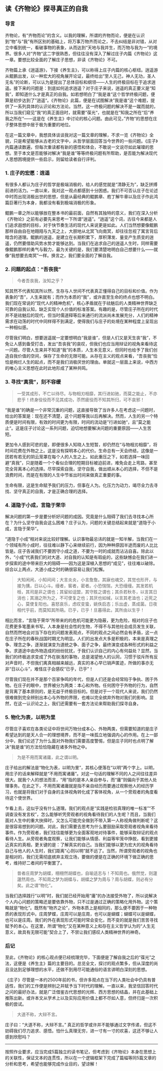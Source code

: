## 读《齐物论》探寻真正的自我


### 导言

齐物论，有“齐物而论”的含义。以我的理解，所谓的齐物而论，便是在认识到“物”与“我”有所区别的基础上，将万事万物齐而论之，不去纠结是非对错，从对立中看到统一，看破事物的表象，从而达到“天地与我并生，而万物与我为一”的境界。很多人对“齐物“这二字很熟悉，但往往没有深入了解过庄子内篇《齐物论》这一章。要想比较全面的了解庄子思想，非读《齐物论》不可。

齐物篇上承《逍遥游》，下接《养生主》，可以称得上庄子内篇的核心枢纽。逍遥游从鲲鹏出发，以一种宏大的视角展开论证，最终给出“至人无己，神人无功，圣人无名”的论断，可以认为是提出了总体目标和纲领——人生的终极目标在于追求逍遥。接下来的问题是：到底如何追求逍遥？对于庄子来说，逍遥的真正要义是“知我”，即知道什么才是真正的自我。如若想明白了“我是谁“这个哲学终极问题，便算是初步达到了”逍遥“。《齐物论》此篇，便是在试图解决”我是谁“这个难题，提供了一系列具体的认识论和方法论。当然，这一终极问题的解决不是一蹴而就的，所以当我们窥见”我“的真正面目时，就需要”葆光“，也就是在”知我之所在“后”养我之所在“——这是在《养生主》中讨论的核心问题。由此可见，”齐物“的思想在庄子整体思想中居于极为重要的地位。

在这一篇文章中，我想具体谈谈我对这一篇文章的理解，不求一览《齐物论》全貌，只是希望能够从古老的文字中，从哲学层面回答当今世界的一些问题。《庄子》内篇通读数遍，但每次重读都有新的感悟和体会，不敢说一文说尽如此璀璨的思想。至于本文是否能够对解决“我是谁”等等终极问题有所帮助，是否能为解决现代人思想困境提供一些启示，则留给读者自行评判。


### 1. 庄子的宏愿：逍遥

有很多人都认为庄子的哲学是极端消极的，给人的感觉就是“清静无为”，缺乏拼搏前进的活力。一直以来，我对这一观点都感到十分困惑。我们不可否认庄子在论述中时而出现消极出世的思想，但是从最经典的鲲鹏章、庖丁解牛章以及庄子作此鸿篇巨著行为本身，我都没有看到极端消极的形象。

鲲鹏一章之所以能够放在整本书的最前面，自然有其独特的意义，我们在深入分析《齐物论》之前有必要先来思考一下所谓“逍遥”。“逍遥”这个词，古往今来都是人们追求遐想的目标，对于快节奏生活的现代人来说更是如此。人们当然想要像鲲鹏那样自由自在地翱翔与九天之上，大胆地从北冥飞向南冥，却往往忽视了寓言背后暗含的道理。鲲鹏的逍遥，是建立在长期积累下，厚积薄发、量变产生质变的逍遥，仍然要借助风势水势才能够达到。当我们在追求自己的逍遥人生时，同样需要像鲲鹏那样的勇气与毅力，最为关键的是，我们要清楚地明白自己想要什么——就像“我想要去南冥”一样。换言之，我们要全面的了解自我。


### 2. 问题的起点：“吾丧我”

>今者吾丧我，汝知之乎？

知其然不代表知其所以然，生存与人世间不代表真正懂得自己的目标和价值。作为表象的“吾”，人生来就有；而作为本质的“我”，或许直至生命的终点也想不明白。我们现在常说的“现代人的精神危机”，核心矛盾就在于祛魅后的人类精神世界缺乏可靠的自我认知，缺乏实现个人价值的标准答案。有趣的是，尽管庄子所在的时代并不是祛魅后的现代，但当时儒道释等后来通行的流派尚未发展充分，人们的精神需求在动荡的时代中同样得不到满足，使得我们与庄子的处境在某种程度上呈现出一种相似感。

尽管我们明白，想要逍遥就一定要想明白“我是谁”，但是人们又是天生丧“我”，不免让人感到备受打击，发出“吾丧我”的哀叹，但我们也应当用辩证的视角来看待这一问题。尽管人生来并不知道“我”的本质，人生本无意义，但同时也给予了我们创造自我价值的空间，保存了生命的无限可能。从存在主义的观点来看，“吾丧我”恰恰是绚烂人生的起点，而不是我们消极厌世的理由。单就这一层面上来说，中西方的唯心主义思想在此时此地形成了某种共鸣。


### 3. 寻找“真我”，刻不容缓

>一受其成形，不亡以待尽。与物相刃相靡，其行进如驰，而莫之能止，不亦悲乎！终身役役而不见其成功，苶然疲役而不知其所归，可不哀邪！

“我是谁”的确是一个非常沉重的问题，这直接导致了当许多人在考虑这一问题时，给出的答案是：现在还不清楚，这个问题等我以后再解决。然而，人生的另一个特质便是时间有限，有效的时间更为有限，时间的流动是”行进如驰“，且”莫之能止“。这是庄子讨论这一系列问题，迫切地想要解决问题的重要原因——人生苦短。

更加令人感到可悲的是，即便很多人知晓人生短暂，却仍然在“与物相刃相靡”，将时间花费在外物之上。这是没有探明本心的代价。生命总有一天会终结，这像是一团若有若无的阴云笼罩在每个人的人生之上。如此重压之下，如若选择一味回避“真我”，只是随着一个个看似合理的短期目标被迫前进，难免会走上弯路，甚至完全背离本心的选择。尽早探索自我，坚守自我，做出顺从本心的选择，不但不是浪费时间，而是在有限的人生中节省出时间来做真正重要的事。

生命有限，这是生命赋予我们的压力，但事在人为。化压力为动力，竭尽全力去寻找、坚守真正的自我，才是正确合理的选择。



### 4. 道隐于小成，言隐于荣华

解决问题的第一步是要分析好问题的成因。究竟是什么阻碍了我们去寻找本心所在？为什么坚守自我会这么困难？庄子认为，问题的关键总结起来就是“道隐于小成，言隐于荣华”。

“道隐于小成”相对来说比较好理解。认识事物最忌讳的就是一知半解，当我们在一个领域有所小成时，往往难以静下心来继续前行，因为种种原因半途而废的人比比皆是。庄子告诫我们不要困守小成之道，不要为一时的成就而沾沾自喜。除此以外，“小成”代表我们的对大道、对自我的认知是有瑕疵的，这些缺憾会在我们进一步探索的途中带来巨大的阻碍——因为这是深植入思想的“成见”，往往难以破除。综合以上两点，大道小成之时的确很容易让我们松懈。

>大知闲闲，小知间间；大言炎炎，小言詹詹。其寐也魂交，其觉也形开，与接为搆，日以心斗。缦者，窖者，密者。小恐惴惴，大恐缦缦。其发若机栝，其司是非之谓也；其留如诅盟，其守胜之谓也；其杀若秋冬，以言其日消也；其溺之所为之，不可使复之也；其厌也如缄，以言其老洫也；近死之心，莫使复阳也。喜怒哀乐，虑叹变蛰，姚佚启态；乐出虚，蒸成菌。日夜相代乎前，而莫知其所萌。已乎，已乎！旦暮得此，其所由以生乎！

相比而言，“言隐于荣华”所带来的的危机可能更为隐蔽，更为危险，相对的庄子也花费更多笔墨来书写。人本身是社会性的生物，不得不与其他社会成员发生关联，自然而然地会对当下存在的问题发表观点，不同的观点之间必然会有矛盾，这一点在庄子所在的春秋战国时期尤为明显。人们的出发点大多是积极的，本来是真理之争、理念之争，逐渐就演变为道统之争、面子之争，最终演变成各种形式的利益之争。求道途中由外物造成的纷纷扰扰，于我们认识自己的内心有何益处？显然，当我们的终极追求变成了外在肤浅的事物，总是渴望他人的认同，习惯于驳斥所有反对声音时，不但我们离真相越来越远，真实的本心早已销声匿迹，所做的事亦无非“日以心斗”，难怪庄子会感叹“已乎，已乎”！

尽管我们现在并不是那个百家争鸣的年代，但是人们还是会经常陷于争执、困于外物。在庄子的眼中，世界被分为两类：本心和外物。任何困守于外物的行为，自然是背离了基本原则的，是无益于终极目标的。但是对于一个现代人来说，我们仍然很难做到完全辨别出本心与外物的界限，也难以完全摈弃外物对我们的影响。显然，在这一认识论之上，我们还需要有一套方法论来帮助我们探寻自身。


### 5. 物化为表，以明为里

尽管庄子喜欢在各类论证中将世间万物分成本心、外物两类，但需要知道的是庄子希望达到的是天人合一的理想境界，而不是一味孤立地强调内心的作用。在上一部分中，我们论述了为什么面对外物我们需要高度警惕，但是庄子同时也点明了解决“我是谁”的方法恰恰隐藏在诸多外物之中。

>为是不用而寓诸庸，此之谓以明。

庄子给出的解法是“物化为表，以明为里”，其核心便落在“以明”两个字上。以明，用庄子的话来解释就是“不用而寓诸庸”。对这一句话的理解不同的人之间往往差异很大。就我个人的想法而言，“用”指的是本人亲自参与，而“庸”则偏向于其他人处理事务。在此之下，不用而寓诸庸就是指不亲自经历而要通过观察他人的经历学习，也就是将我们对于自身的主体视角转化成了客体视角，从一个旁观者的角度看待这个使世界。

乍看上去，这似乎没有什么道理。我们的观点是“实践是检验真理的唯一标准”“不调查没有发言权”，怎么能够听凭旁观者的视角看待我们的人生呢？而且，当我们面对人生中的重大抉择时，又怎么可能完全做到不带入第一人称视角做判断呢？这是很容易想到的问题。对此，我们需要去思考为什么要鼓励采取旁观者视角来看待事件。作为旁观者，我们往往能够更为全面客观地对待事件，能够采取辩证的观点看待人生。从旁观者角度观察，让我们能够从情感、利益等牢笼中挣脱，看到更接近真实的真相，更关键的是：了解真实的自己。当我们能够以更为宏大的视角看待自己与他人的人生时，我们距离“心则以明”就不远了。当然，所谓旁观者的视角也是相对的，我们无需彻底摈弃主观立场，要做的便是在正确的环境下做正确的思考，维持好二者间的平衡罢了。

>昔者庄周梦为胡蝶，栩栩然胡蝶也，自喻适志与！不知周也。俄然觉，则蘧蘧然周也。不知周之梦为胡蝶与，胡蝶之梦为周与？周与胡蝶，则必有分矣。此之谓“物化”。

当我们选择践行“以明”时，我们就已经开始用“庸”的办法接受外物了，所以说解决个人内心问题的策略还是要依靠外物，只不过是通过正确的策略化用外物。这个策略就是“物化”。既然有“物齐之论”，外物本质上是相同的，那么便不要困于一种物质的表现形式中。庄周梦蝶，庄周可以是庄周，也可以是蝴蝶；蝴蝶可以是蝴蝶，也可以是庄周。我们的外在表现形式可能时常会变化，而不变的就是我们苦苦寻找赋予的本心。在这里，所谓“物化”又在某种意义上和存在主义哲学认为的“人生无意义，故具有无限可能”契合上了，不禁让我们感叹人类精神世界的神奇。


### 后记

至此，《齐物论》的核心观点便已经梳理完毕，下面便是了解自我之后的“葆光”之法，这便是《养生主》篇的主要目的。总览全文，探讨的观点繁多，但从深度的尚且没达到足够理想的水平，还做不到用尽可能通俗的语言讲明白深刻的思想。

《庄子》尽管是一本约2500年前的书，但许多观点在当下的人类社会中仍具有普适性，我们的工作便是辨别之并赋予当下时代的理解。一直以来，我坚信回答时代之问的最好办法，就是广泛借鉴古代思想的光辉、西方思想的结晶，并在此基础上推陈出新。或许本文从学术上以及实际应用价值上都不尽如人意，但终归是一次积极的尝试。

>大道不称，大辩不言。

庄子曰：“大道不称，大辩不言。” 真正的哲学或许并不能够通过文字传递，但这不妨碍我们尽力追求、感悟。怕什么真理无穷，进一寸有一寸的欢喜，这还不够让人感到欣慰吗？



---

按照作业要求，应当完成5篇独立的读书笔记，但考虑到《齐物论》本身在思想上的关联性，保证文本的连贯性，所以在一个逻辑框架下完成了篇幅等同5篇文章的分析和思考，希望也能够完成作业目的，望谅解！